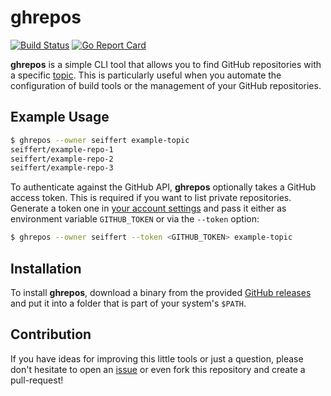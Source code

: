 # ghrepos

[![Build Status](https://travis-ci.org/seiffert/ghrepos.svg?branch=master)](https://travis-ci.org/seiffert/ghrepos)
[![Go Report Card](https://goreportcard.com/badge/github.com/seiffert/ghrepos)](https://goreportcard.com/report/github.com/seiffert/ghrepos)

**ghrepos** is a simple CLI tool that allows you to find GitHub repositories with a specific
[topic](https://help.github.com/articles/about-topics/). This is particularly useful when you automate the 
configuration of build tools or the management of your GitHub repositories.

## Example Usage

```bash
$ ghrepos --owner seiffert example-topic
seiffert/example-repo-1
seiffert/example-repo-2
seiffert/example-repo-3
```

To authenticate against the GitHub API, **ghrepos** optionally takes a GitHub access token. This is required if you want
to list private repositories.
Generate a token one in [your account settings](https://github.com/settings/tokens) and pass it either as environment 
variable `GITHUB_TOKEN` or via the `--token` option:

```bash
$ ghrepos --owner seiffert --token <GITHUB_TOKEN> example-topic
```

## Installation

To install **ghrepos**, download a binary from the provided
[GitHub releases](https://github.com/seiffert/ghrepos/releases) and put it into a folder that is part of your 
system's `$PATH`.

## Contribution

If you have ideas for improving this little tools or just a question, please don't hesitate to open an
[issue](https://github.com/seiffert/ghrepos/issues/new) or even fork this repository and create a pull-request!
